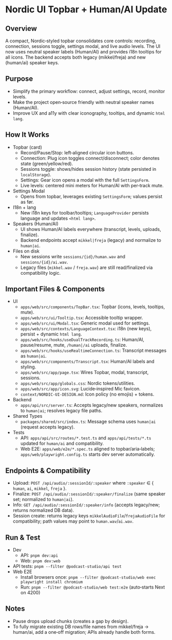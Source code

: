 # Nordic UI Topbar + Human/AI Update

## Overview
A compact, Nordic‑styled topbar consolidates core controls: recording, connection, sessions toggle, settings modal, and live audio levels. The UI now uses neutral speaker labels (Human/AI) and provides i18n tooltips for all icons. The backend accepts both legacy (mikkel/freja) and new (human/ai) speaker keys.

## Purpose
- Simplify the primary workflow: connect, adjust settings, record, monitor levels.
- Make the project open‑source friendly with neutral speaker names (Human/AI).
- Improve UX and a11y with clear iconography, tooltips, and dynamic `html lang`.

## How It Works
- Topbar (card)
  - Record/Pause/Stop: left‑aligned circular icon buttons.
  - Connection: Plug icon toggles connect/disconnect; color denotes state (green/yellow/red).
  - Sessions toggle: shows/hides session history (state persisted in `localStorage`).
  - Settings: Gear icon opens a modal with the full `SettingsForm`.
  - Live levels: centered mini meters for Human/AI with per‑track mute.
- Settings Modal
  - Opens from topbar, leverages existing `SettingsForm`; values persist as før.
- I18n + lang
  - New i18n keys for toolbar/tooltips; `LanguageProvider` persists language and updates `<html lang>`.
- Speakers (Human/AI)
  - UI shows Human/AI labels everywhere (transcript, levels, uploads, finalize).
  - Backend endpoints accept `mikkel|freja` (legacy) and normalize to `human|ai`.
- Files on disk
  - New sessions write `sessions/{id}/human.wav` and `sessions/{id}/ai.wav`.
  - Legacy files (`mikkel.wav` / `freja.wav`) are still read/finalized via compatibility logic.

## Important Files & Components
- UI
  - `apps/web/src/components/TopBar.tsx`: Topbar (icons, levels, tooltips, mute).
  - `apps/web/src/ui/Tooltip.tsx`: Accessible tooltip wrapper.
  - `apps/web/src/ui/Modal.tsx`: Generic modal used for settings.
  - `apps/web/src/contexts/LanguageContext.tsx`: i18n (new keys), persist + dynamic `html lang`.
  - `apps/web/src/hooks/useDualTrackRecording.ts`: Human/AI, pause/resume, mute, `/human|/ai` uploads, finalize.
  - `apps/web/src/hooks/useRealtimeConnection.ts`: Transcript messages as `human|ai`.
  - `apps/web/src/components/Transcript.tsx`: Human/AI labels and styling.
  - `apps/web/src/app/page.tsx`: Wires Topbar, modal, transcript, sessions.
  - `apps/web/src/app/globals.css`: Nordic tokens/utilities.
  - `apps/web/src/app/icon.svg`: Lucide‑inspired Mic favicon.
  - `context/NORDIC-UI-DESIGN.md`: Icon policy (no emojis) + tokens.
- Backend
  - `apps/api/src/server.ts`: Accepts legacy/new speakers, normalizes to `human|ai`; resolves legacy file paths.
- Shared Types
  - `packages/shared/src/index.ts`: Message schema uses `human|ai` (request accepts legacy).
- Tests
  - API: `apps/api/src/routes/*.test.ts` and `apps/api/tests/*.ts` updated for `human/ai` and compatibility.
  - Web E2E: `apps/web/e2e/*.spec.ts` aligned to topbar/aria‑labels; `apps/web/playwright.config.ts` starts dev server automatically.

## Endpoints & Compatibility
- Upload: `POST /api/audio/:sessionId/:speaker` where `:speaker` ∈ { `human`, `ai`, `mikkel`, `freja` }.
- Finalize: `POST /api/audio/:sessionId/:speaker/finalize` (same speaker set; normalized to `human|ai`).
- Info: `GET /api/audio/:sessionId/:speaker/info` (accepts legacy/new; returns normalized DB data).
- Session create: returns legacy keys `mikkelAudioFile`/`frejaAudioFile` for compatibility; path values may point to `human.wav`/`ai.wav`.

## Run & Test
- Dev
  - API: `pnpm dev:api`
  - Web: `pnpm dev:web`
- API tests: `pnpm --filter @podcast-studio/api test`
- Web E2E
  - Install browsers once: `pnpm --filter @podcast-studio/web exec playwright install chromium`
  - Run: `pnpm --filter @podcast-studio/web test:e2e` (auto‑starts Next on 4200)

## Notes
- Pause drops upload chunks (creates a gap by design).
- To fully migrate existing DB rows/file names from mikkel/freja → human/ai, add a one‑off migration; APIs already handle both forms.
